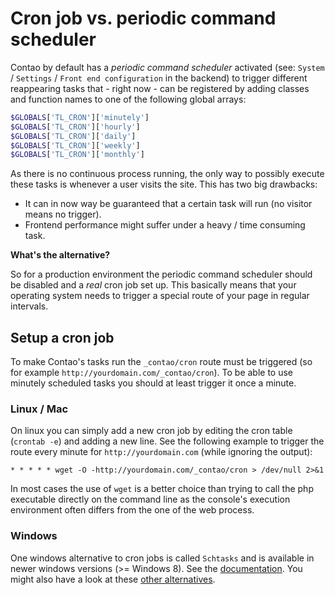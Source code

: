 # Cron job vs. periodic command scheduler

Contao by default has a *periodic command scheduler* activated (see: ``System`` / ``Settings`` / ``Front end
configuration`` in the backend) to trigger different reappearing tasks that - right now - can be registered by adding 
classes and function names to one of the following global arrays:  
   
```php
$GLOBALS['TL_CRON']['minutely']
$GLOBALS['TL_CRON']['hourly']
$GLOBALS['TL_CRON']['daily']
$GLOBALS['TL_CRON']['weekly']
$GLOBALS['TL_CRON']['monthly']
```

As there is no continuous process running, the only way to possibly execute these tasks is whenever a user visits the
site. This has two big drawbacks:
* It can in now way be guaranteed that a certain task will run (no visitor means no trigger).
* Frontend performance might suffer under a heavy / time consuming task.

**What's the alternative?**

So for a production environment the periodic command scheduler should be disabled and a *real* cron job set up. This
basically means that your operating system needs to trigger a special route of your page in regular intervals.     

## Setup a cron job
To make Contao's tasks run the ``_contao/cron`` route must be triggered (so for example
``http://yourdomain.com/_contao/cron``). To be able to use minutely scheduled tasks you should at least trigger it once
a minute.
 
### Linux / Mac
On linux you can simply add a new cron job by editing the cron table (``crontab -e``) and adding a new line. See the
following example to trigger the route every minute for ``http://yourdomain.com`` (while ignoring the output):

    * * * * * wget -O -http://yourdomain.com/_contao/cron > /dev/null 2>&1

In most cases the use of ``wget`` is a better choice than trying to call the php executable directly on the command line
as the console's execution environment often differs from the one of the web process.            

### Windows
One windows alternative to cron jobs is called ``Schtasks`` and is available in newer windows versions (>= Windows 8). 
See the [documentation](https://technet.microsoft.com/en-us/library/cc725744.aspx). You might also have a look at these
[other alternatives](https://stackoverflow.com/questions/132971/what-is-the-windows-version-of-cron).